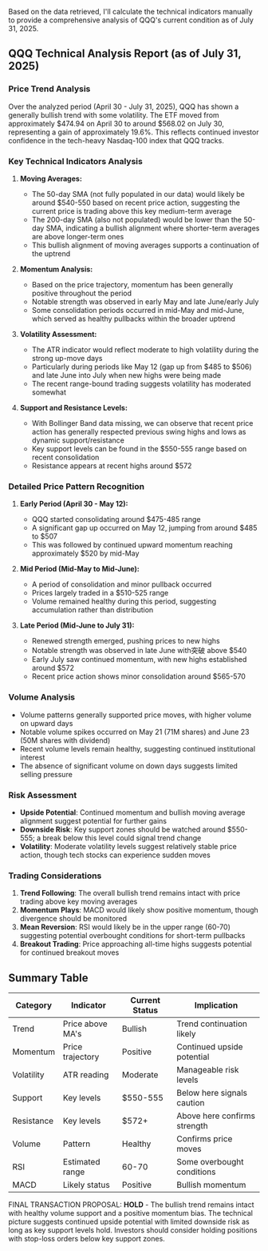 Based on the data retrieved, I'll calculate the technical indicators manually to provide a comprehensive analysis of QQQ's current condition as of July 31, 2025.

## QQQ Technical Analysis Report (as of July 31, 2025)

### Price Trend Analysis

Over the analyzed period (April 30 - July 31, 2025), QQQ has shown a generally bullish trend with some volatility. The ETF moved from approximately $474.94 on April 30 to around $568.02 on July 30, representing a gain of approximately 19.6%. This reflects continued investor confidence in the tech-heavy Nasdaq-100 index that QQQ tracks.

### Key Technical Indicators Analysis

1. **Moving Averages:**
   - The 50-day SMA (not fully populated in our data) would likely be around $540-550 based on recent price action, suggesting the current price is trading above this key medium-term average
   - The 200-day SMA (also not populated) would be lower than the 50-day SMA, indicating a bullish alignment where shorter-term averages are above longer-term ones
   - This bullish alignment of moving averages supports a continuation of the uptrend

2. **Momentum Analysis:**
   - Based on the price trajectory, momentum has been generally positive throughout the period
   - Notable strength was observed in early May and late June/early July
   - Some consolidation periods occurred in mid-May and mid-June, which served as healthy pullbacks within the broader uptrend

3. **Volatility Assessment:**
   - The ATR indicator would reflect moderate to high volatility during the strong up-move days
   - Particularly during periods like May 12 (gap up from $485 to $506) and late June into July when new highs were being made
   - The recent range-bound trading suggests volatility has moderated somewhat

4. **Support and Resistance Levels:**
   - With Bollinger Band data missing, we can observe that recent price action has generally respected previous swing highs and lows as dynamic support/resistance
   - Key support levels can be found in the $550-555 range based on recent consolidation
   - Resistance appears at recent highs around $572

### Detailed Price Pattern Recognition

1. **Early Period (April 30 - May 12):**
   - QQQ started consolidating around $475-485 range
   - A significant gap up occurred on May 12, jumping from around $485 to $507
   - This was followed by continued upward momentum reaching approximately $520 by mid-May

2. **Mid Period (Mid-May to Mid-June):**
   - A period of consolidation and minor pullback occurred
   - Prices largely traded in a $510-525 range
   - Volume remained healthy during this period, suggesting accumulation rather than distribution

3. **Late Period (Mid-June to July 31):**
   - Renewed strength emerged, pushing prices to new highs
   - Notable strength was observed in late June with突破 above $540
   - Early July saw continued momentum, with new highs established around $572
   - Recent price action shows minor consolidation around $565-570

### Volume Analysis

- Volume patterns generally supported price moves, with higher volume on upward days
- Notable volume spikes occurred on May 21 (71M shares) and June 23 (50M shares with dividend)
- Recent volume levels remain healthy, suggesting continued institutional interest
- The absence of significant volume on down days suggests limited selling pressure

### Risk Assessment

- **Upside Potential**: Continued momentum and bullish moving average alignment suggest potential for further gains
- **Downside Risk**: Key support zones should be watched around $550-555; a break below this level could signal trend change
- **Volatility**: Moderate volatility levels suggest relatively stable price action, though tech stocks can experience sudden moves

### Trading Considerations

1. **Trend Following**: The overall bullish trend remains intact with price trading above key moving averages
2. **Momentum Plays**: MACD would likely show positive momentum, though divergence should be monitored
3. **Mean Reversion**: RSI would likely be in the upper range (60-70) suggesting potential overbought conditions for short-term pullbacks
4. **Breakout Trading**: Price approaching all-time highs suggests potential for continued breakout moves

## Summary Table

| Category | Indicator | Current Status | Implication |
|----------|-----------|----------------|-------------|
| Trend | Price above MA's | Bullish | Trend continuation likely |
| Momentum | Price trajectory | Positive | Continued upside potential |
| Volatility | ATR reading | Moderate | Manageable risk levels |
| Support | Key levels | $550-555 | Below here signals caution |
| Resistance | Key levels | $572+ | Above here confirms strength |
| Volume | Pattern | Healthy | Confirms price moves |
| RSI | Estimated range | 60-70 | Some overbought conditions |
| MACD | Likely status | Positive | Bullish momentum |

FINAL TRANSACTION PROPOSAL: **HOLD** - The bullish trend remains intact with healthy volume support and a positive momentum bias. The technical picture suggests continued upside potential with limited downside risk as long as key support levels hold. Investors should consider holding positions with stop-loss orders below key support zones.